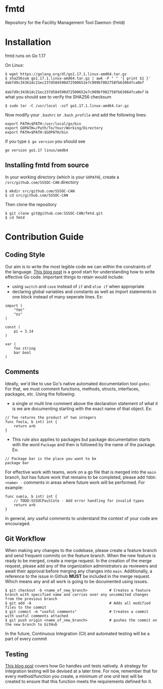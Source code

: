 # fmtd
Repository for the Facility Management Tool Daemon (fmtd)

# Installation

fmtd runs on Go 1.17

On Linux:

```
$ wget https://golang.org/dl/go1.17.1.linux-amd64.tar.gz
$ sha256sum go1.17.1.linux-amd64.tar.gz | awk -F " " '{ print $1 }'
dab7d9c34361dc21ec237d584590d72500652e7c909bf082758fb63064fca0ef
```
`dab7d9c34361dc21ec237d584590d72500652e7c909bf082758fb63064fca0ef` is what you should see to verify the SHA256 checksum
```
$ sudo tar -C /usr/local -xzf go1.17.1.linux-amd64.tar.gz
```
Now modify your `.bashrc` or `.bash_profile` and add the following lines:
```
export PATH=$PATH:/usr/local/go/bin
export GOPATH=/Path/To/Your/Working/Directory
export PATH=$PATH:$GOPATH/bin
```
If you type `$ go version` you should see
```
go version go1.17 linux/amd64
```
## Installing fmtd from source

In your working directory (which is your `GOPATH`), create a `/src/github.com/SSSOC-CAN` directory
```
$ mkdir src/github.com/SSSOC-CAN
$ cd src/github.com/SSSOC-CAN
```
Then clone the repository
```
$ git clone git@github.com:SSSOC-CAN/fmtd.git
$ cd fmtd
```

# Contribution Guide

## Coding Style
Our aim is to write the most legible code we can within the constraints of the language. [This blog post](https://golang.org/doc/effective_go) is a good start for understanding how to write effective Go code. Important things to retain would include:
- using `switch` and `case` instead of `if` and `else if` when appropriate
- declaring global variables and constants as well as import statements in one block instead of many seperate lines. Ex:
```
import (
    "fmt"
    "os"
)

const (
    pi = 3.14
)

var (
    foo string
    bar bool
)
```

## Comments
Ideally, we'd like to use Go's native automated documentation tool `godoc`. For that, we must comment functions, methods, structs, interfaces, packages, etc. Using the following:
- a single or multi line comment above the declaration statement of what it is we are documenting starting with the exact name of that object. Ex:
```
// foo returns the product of two integers
func foo(a, b int) int {
    return a+b
}
```
- This rule also applies to packages but package documentation starts with the word `Package` and then is followed by the name of the package. Ex:
```
// Package bar is the place you want to be 
package bar
```

For effective work with teams, work on a go file that is merged into the `main` branch, but has future work that remains to be completed, please add `TODO:<name> -` comments in areas where future work will be performed. For example:
```
func sum(a, b int) int {
    // TODO:SSSOCPaulCote - Add error handling for invalid types
    return a+b
}
```
In general, any useful comments to understand the context of your code are encouraged.

## Git Workflow

When making any changes to the codebase, please create a feature branch and send frequent commits on the feature branch. When the new feature is ready to be merged, create a merge request. In the creation of the merge request, please add any of the organization administrators as reviewers and await their approval before merging any changes into `main`. Additionally, a reference to the issue in Github **MUST** be included in the merge request. Which means any and all work is going to be documented using issues.
```
$ git checkout -b <name_of_new_branch>          # Creates a feature branch with specified name and carries over any uncommited changes from the previous branch
$ git add -A                                    # Adds all modified files to the commit
$ git commit -m "useful comments"               # Creates a commit with useful comments attached
$ git push origin <name_of_new_branch>          # pushes the commit on the new branch to GitHub
```
In the future, Continuous Integration (CI) and automated testing will be a part of every commit

## Testing

[This blog post](https://blog.alexellis.io/golang-writing-unit-tests/) covers how Go handles unit tests natively. A strategy for integration testing will be devised at a later time. For now, remember that for every method/function you create, a minimum of one unit test will be created to ensure that this function meets the requirements defined for it.




